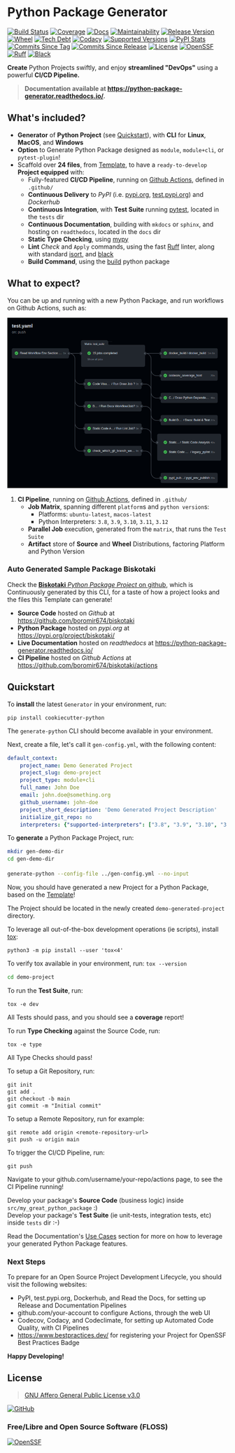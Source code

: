 # Python Package Generator

[![Build Status](https://img.shields.io/github/actions/workflow/status/boromir674/cookiecutter-python-package/test.yaml?link=https%3A%2F%2Fgithub.com%2Fboromir674%2Fcookiecutter-python-package%2Factions%2Fworkflows%2Ftest.yaml%3Fquery%3Dbranch%253Amaster)](https://github.com/boromir674/cookiecutter-python-package/actions/workflows/test.yaml?query=branch%3Amaster) [![Coverage](https://img.shields.io/codecov/c/github/boromir674/cookiecutter-python-package/master?logo=codecov)](https://app.codecov.io/gh/boromir674/cookiecutter-python-package) [![Docs](https://img.shields.io/readthedocs/python-package-generator/master?logo=readthedocs&logoColor=lightblue)](https://python-package-generator.readthedocs.io/en/master/) [![Maintainability](https://api.codeclimate.com/v1/badges/1d347d7dfaa134fd944e/maintainability)](https://codeclimate.com/github/boromir674/cookiecutter-python-package/maintainability)
[![Release Version](https://img.shields.io/pypi/v/cookiecutter_python)](https://pypi.org/project/cookiecutter-python/) [![Wheel](https://img.shields.io/pypi/wheel/cookiecutter-python?color=green&label=wheel)](https://pypi.org/project/cookiecutter-python) [![Tech Debt](https://img.shields.io/codeclimate/tech-debt/boromir674/cookiecutter-python-package)](https://codeclimate.com/github/boromir674/cookiecutter-python-package/) [![Codacy](https://app.codacy.com/project/badge/Grade/5be4a55ff1d34b98b491dc05e030f2d7)](https://app.codacy.com/gh/boromir674/cookiecutter-python-package/dashboard?utm_source=github.com&utm_medium=referral&utm_content=boromir674/cookiecutter-python-package&utm_campaign=Badge_Grade)
[![Supported Versions](https://img.shields.io/pypi/pyversions/cookiecutter-python?color=blue&label=python&logo=python&logoColor=%23ccccff)](https://pypi.org/project/cookiecutter-python)
[![PyPI Stats](https://img.shields.io/pypi/dm/cookiecutter-python?logo=pypi&logoColor=%23849ED9&color=%23849ED9)](https://pypistats.org/packages/cookiecutter-python) [![Commits Since Tag](https://img.shields.io/github/commits-since/boromir674/cookiecutter-python-package/v2.6.1/master?color=blue&logo=github)](https://github.com/boromir674/cookiecutter-python-package/compare/v2.6.1..master) [![Commits Since Release](https://img.shields.io/github/commits-since/boromir674/cookiecutter-python-package/latest?color=blue&logo=semver&sort=semver)](https://github.com/boromir674/cookiecutter-python-package/releases)
[![License](https://img.shields.io/github/license/boromir674/cookiecutter-python-package)](https://github.com/boromir674/cookiecutter-python-package/blob/master/LICENSE) [![OpenSSF](https://bestpractices.coreinfrastructure.org/projects/5988/badge)](https://bestpractices.coreinfrastructure.org/en/projects/5988) [![Ruff](https://img.shields.io/badge/code%20style-ruff-000000.svg)](https://docs.astral.sh/ruff/) [![Black](https://img.shields.io/badge/code%20style-black-000000.svg)](https://github.com/psf/black)

  
**Create** Python Projects swiftly, and enjoy **streamlined "DevOps"** using a powerful **CI/CD Pipeline.**  

> **Documentation available at https://python-package-generator.readthedocs.io/.**

[//]: # (TODO add a pre-recorded video embed to demo what this does!)

## What's included?

- **Generator** of **Python Project** (see [Quickstart](#quickstart)), with **CLI** for **Linux**, **MacOS**, and **Windows**
- **Option** to Generate Python Package designed as `module`, `module+cli`, or `pytest-plugin`!
- Scaffold over **24 files**, from [Template](#template), to have a `ready-to-develop` **Project equipped** with:
  - Fully-featured **CI/CD Pipeline**, running on [Github Actions](https://github.com/boromir674/cookiecutter-python-package/actions), defined in `.github/`
  - **Continuous Delivery** to *PyPI* (i.e. [pypi.org](https://pypi.org/), [test.pypi.org](https://test.pypi.org/)) and *Dockerhub*
  - **Continuous Integration**, with **Test Suite** running [pytest](https://docs.pytest.org/en/7.1.x/), located in the `tests` dir
  - **Continuous Documentation**, building with `mkdocs` or `sphinx`, and hosting on `readthedocs`, located in the `docs` dir
  - **Static Type Checking**, using [mypy](https://mypy.readthedocs.io/en/stable/)
  - **Lint** *Check* and `Apply` commands, using the fast [Ruff](https://docs.astral.sh/ruff/) linter, along with standard [isort](https://pycqa.github.io/isort/), and [black](https://black.readthedocs.io/en/stable/)
  - **Build Command**, using the [build](https://github.com/pypa/build) python package


## What to expect?

You can be up and running with a new Python Package, and run workflows on Github Actions, such as:

![CI Pipeline](https://raw.githubusercontent.com/boromir674/cookiecutter-python-package/master/docs/assets/CICD-Pipe.png)

1. **CI Pipeline**, running on [Github Actions](https://github.com/boromir674/cookiecutter-python-package/actions), defined in `.github/`
   - **Job Matrix**, spanning different `platform`s and `python version`s:
     - Platforms: `ubuntu-latest`, `macos-latest`
     - Python Interpreters: `3.8`, `3.9`, `3.10`, `3.11`, `3.12`
   - **Parallel Job** execution, generated from the `matrix`, that runs the `Test Suite`
   - **Artifact** store of **Source** and **Wheel** Distributions, factoring Platform and Python Version

### Auto Generated Sample Package **Biskotaki**

Check the [**Biskotaki** *Python Package Project* on github](https://github.com/boromir674/biskotaki), which is Continuously generated by this CLI, for a taste of how a project looks and the files this Template can generate!

- **Source Code** hosted on *Github* at <https://github.com/boromir674/biskotaki>  
- **Python Package** hosted on *pypi.org* at <https://pypi.org/project/biskotaki/>  
- **Live Documentation** hosted on *readthedocs* at https://python-package-generator.readthedocs.io/  
- **CI Pipeline** hosted on *Github Actions* at <https://github.com/boromir674/biskotaki/actions>


## Quickstart

To **install** the latest `Generator` in your environment, run:

``` shell
pip install cookiecutter-python
```

The `generate-python` CLI should become available in your environment.

Next, create a file, let's call it `gen-config.yml`, with the following
content:

``` yaml
default_context:
    project_name: Demo Generated Project
    project_slug: demo-project
    project_type: module+cli
    full_name: John Doe
    email: john.doe@something.org
    github_username: john-doe
    project_short_description: 'Demo Generated Project Description'
    initialize_git_repo: no
    interpreters: {"supported-interpreters": ["3.8", "3.9", "3.10", "3.11"]}
```

To **generate** a Python Package Project, run:

``` sh
mkdir gen-demo-dir
cd gen-demo-dir

generate-python --config-file ../gen-config.yml --no-input
```

Now, you should have generated a new Project for a Python Package, based on the [Template](https://github.com/boromir674/cookiecutter-python-package/tree/master/src/cookiecutter_python)!

The Project should be located in the newly created `demo-generated-project` directory.

To leverage all out-of-the-box development operations (ie scripts), install [tox](https://tox.wiki/en/latest/):

``` shell
python3 -m pip install --user 'tox<4'
```

To verify tox available in your environment, run: `tox --version`

```sh
cd demo-project
```

To run the **Test Suite**, run:

``` shell
tox -e dev
```

All Tests should pass, and you should see a **coverage** report!

To run **Type Checking** against the Source Code, run:

``` shell
tox -e type
```

All Type Checks should pass!

To setup a Git Repository, run:

``` shell
git init
git add .
git checkout -b main
git commit -m "Initial commit"
```

To setup a Remote Repository, run for example:

``` shell
git remote add origin <remote-repository-url>
git push -u origin main
```

To trigger the CI/CD Pipeline, run:

``` shell
git push
```

Navigate to your github.com/username/your-repo/actions page, to see the
CI Pipeline running!

Develop your package's **Source Code** (business logic) inside `src/my_great_python_package` :)  
Develop your package's **Test Suite** (ie unit-tests, integration tests, etc) inside `tests` dir :-)

Read the Documentation's [Use Cases](https://python-package-generator.readthedocs.io/en/master/contents/30_usage/index.html#new-python-package-use-cases) section for more on how to leverage your generated Python Package features.

### Next Steps

To prepare for an Open Source Project Development Lifecycle, you should visit the following websites:

-   PyPI, test.pypi.org, Dockerhub, and Read the Docs, for setting up Release and Documentation Pipelines
-   github.com/your-account to configure Actions, through the web UI
-   Codecov, Codacy, and Codeclimate, for setting up Automated Code Quality, with CI Pipelines
-   <https://www.bestpractices.dev/> for registering your Project for OpenSSF Best Practices Badge

**Happy Developing!**

## License

> [GNU Affero General Public License v3.0](https://github.com/boromir674/cookiecutter-python-package/blob/master/LICENSE)

[![GitHub](https://img.shields.io/github/license/boromir674/cookiecutter-python-package)](https://github.com/boromir674/cookiecutter-python-package/blob/master/LICENSE)


### Free/Libre and Open Source Software (FLOSS)

[![OpenSSF](https://bestpractices.coreinfrastructure.org/projects/5988/badge)](https://bestpractices.coreinfrastructure.org/en/projects/5988)
